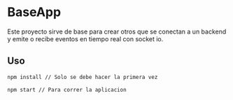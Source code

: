 # BaseApp

Este proyecto sirve de base para crear otros que se conectan a un backend y emite o recibe eventos en tiempo real con socket io.

## Uso

```bash
npm install // Solo se debe hacer la primera vez
```

```bash
npm start // Para correr la aplicacion
```